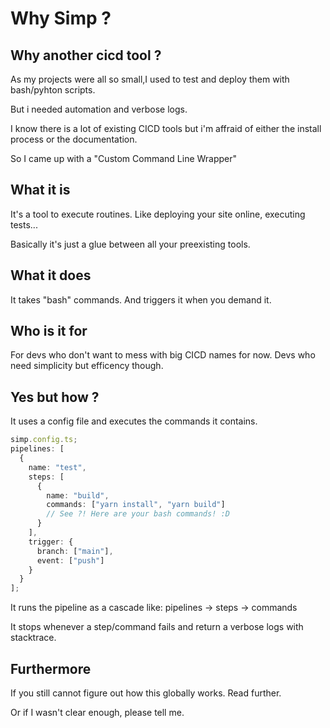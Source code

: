 # Why Simp ?

## Why another cicd tool ?

As my projects were all so small,I used to test and deploy them with bash/pyhton scripts.

But i needed automation and verbose logs.

I know there is a lot of existing CICD tools but i'm affraid of
either the install process or the documentation.

So I came up with a "Custom Command Line Wrapper"

## What it is

It's a tool to execute routines.
Like deploying your site online, executing tests...

Basically it's just a glue between all your preexisting tools.

## What it does

It takes "bash" commands.
And triggers it when you demand it.

## Who is it for

For devs who don't want to mess with big CICD names for now.
Devs who need simplicity but efficency though.

## Yes but how ?

It uses a config file and executes the commands it contains.

```ts
simp.config.ts;
pipelines: [
  {
    name: "test",
    steps: [
      {
        name: "build",
        commands: ["yarn install", "yarn build"]
        // See ?! Here are your bash commands! :D
      }
    ],
    trigger: {
      branch: ["main"],
      event: ["push"]
    }
  }
];
```

It runs the pipeline as a cascade like:
pipelines -> steps -> commands

It stops whenever a step/command fails and return a verbose logs with stacktrace.

## Furthermore

If you still cannot figure out how this globally works.
Read further.

Or if I wasn't clear enough, please tell me.
